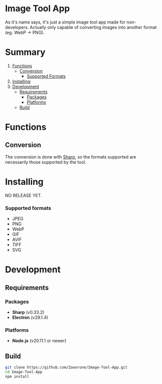 # Image Tool App

As it's name says, it's just a simple image tool app made for non-developers. Actually only capable of converting images into another format (eg. WebP -> PNG).

# Summary

1. [Functions](#functions)
   - [Conversion](#conversion)
     - [Supported Formats](#supported-formats)
2. [Installing](#installing)
3. [Development](#development)
   - [Requirements](#requirements)
     - [Packages](#packages)
     - [Platforms](#platforms)
   - [Build](#build)

# Functions

## Conversion

The conversion is done with [Sharp](https://sharp.pixelplumbing.com), so the formats supported are necessarily those supported by the tool.

# Installing

NO RELEASE YET.

### Supported formats

- JPEG
- PNG
- WebP
- GIF
- AVIF
- TIFF
- SVG

# Development

## Requirements

### Packages

- **Sharp** (v0.33.2)
- **Electron** (v29.1.4)

### Platforms

- **Node.js** (v20.11.1 or newer)

## Build

```sh
git clone https://github.com/Zaxerone/Image-Tool-App.git
cd Image-Tool-App
npm install
```

